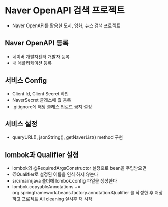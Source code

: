 # Naver OpenAPI 검색 프로젝트
* Naver OpenAPI를 활용한 도서, 영화, 뉴스 검색 프로젝트

## Naver OpenAPI 등록
* 네이버 개발자센터 개발자 등록
* 내 애플리케이션 등록

## 서비스 Config
* Client Id, Client Secret 확인
* NaverSecret 클래스에 값 등록
* .gitignore에 해당 클래스 업로드 금지 설정

## 서비스 설정
* queryURL(), jsonString(), getNaverList() method 구현

## lombok과 Qualifier 설정
* lombok의 @RequiredArgsConstructor 설정으로 bean을 주입받으면
* @Qualifier로 설정된 이름을 인식 하지 않는다
* src/main/java 폴더에 lombok.config 파일을 생성한다
* lombok.copyableAnnotations += org.springframework.beans.factory.annotation.Qualifier 를 작성한 후 저장하고 프로젝트 All cleaning 실시후 재 시작